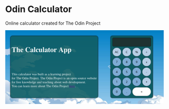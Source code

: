 # Odin Calculator
Online calculator created for The Odin Project

<p align="center">
  <img src="https://raw.githubusercontent.com/boydjc/OdinCalculator/main/assets/images/Screenshot.png">
</p>
